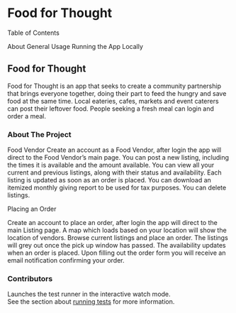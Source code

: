 # Food for Thought

Table of Contents

About
General Usage
Running the App Locally


## Food for Thought
Food for Thought is an app that seeks to create a community partnership that brings everyone together, doing their part to feed the hungry and save food at the same time. Local eateries, cafes, markets and event caterers can post their leftover food. People seeking a fresh meal can login and order a meal.


### About The Project

Food Vendor
Create an account as a Food Vendor, after login the app will direct to the Food Vendor’s main page.
You can post a new listing, including the times it is available and the amount available.
You can view all your current and previous listings, along with their status and availability. Each listing is updated as soon as an order is placed.
You can download an itemized monthly giving report to be used for tax purposes.
You can delete listings.


Placing an Order

Create an account to place an order, after login the app will direct to the main Listing page. A map which loads based on your location will show the location of vendors.
Browse current listings and place an order. 
The listings will grey out once the pick up window has passed.
The availability updates when an order is placed.
Upon filling out the order form you will receive an email notification confirming your order.



### Contributors


Launches the test runner in the interactive watch mode.\
See the section about [running tests](https://facebook.github.io/create-react-app/docs/running-tests) for more information.

